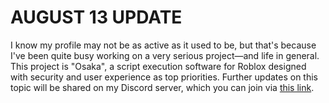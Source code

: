 # AUGUST 13 UPDATE
I know my profile may not be as active as it used to be, but that's because I've been quite busy working on a very serious project—and life in general. This project is "Osaka", a script execution software for Roblox designed with security and user experience as top priorities. Further updates on this topic will be shared on my Discord server, which you can join via [this link](https://discord.gg/U2uSDu3jQu).
